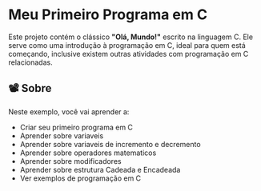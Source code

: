 # Meu Primeiro Programa em C

Este projeto contém o clássico **"Olá, Mundo!"** escrito na linguagem C. Ele serve como uma introdução à programação em C, ideal para quem está começando, inclusive existem outras atividades com programação em C relacionadas.

## 📽️ Sobre

Neste exemplo, você vai aprender a:

- Criar seu primeiro programa em C
- Aprender sobre variaveis 
- Aprender sobre variaveis de incremento e decremento
- Aprender sobre operadores matematicos
- Aprender sobre modificadores
- Aprender sobre estrutura Cadeada e Encadeada
- Ver exemplos de programação em C